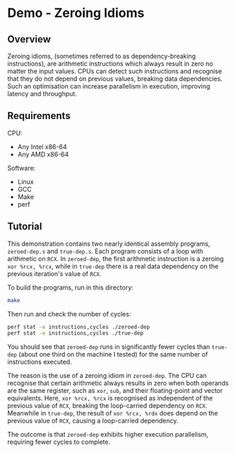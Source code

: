 # Demo - Zeroing Idioms

## Overview

Zeroing idioms, (sometimes referred to as dependency-breaking instructions), are arithmetic instructions which always result in zero no matter the input values. CPUs can detect such instructions and recognise that they do not depend on previous values, breaking data dependencies.  
Such an optimisation can increase parallelism in execution, improving latency and throughput.

## Requirements

CPU:

- Any Intel x86-64
- Any AMD x86-64

Software:

- Linux
- GCC
- Make
- perf

## Tutorial

This demonstration contains two nearly identical assembly programs, `zeroed-dep.s` and `true-dep.s`. Each program consists of a loop with arithmetic on `RCX`. In `zeroed-dep`, the first arithmetic instruction is a zeroing `xor %rcx, %rcx`, while in `true-dep` there is a real data dependency on the previous iteration's value of `RCX`.

To build the programs, run in this directory:

```bash
make
```

Then run and check the number of cycles:

```bash
perf stat -e instructions,cycles ./zeroed-dep
perf stat -e instructions,cycles ./true-dep
```

You should see that `zeroed-dep` runs in significantly fewer cycles than `true-dep` (about one third on the machine I tested) for the same number of instructions executed.

The reason is the use of a zeroing idiom in `zeroed-dep`. The CPU can recognise that certain arithmetic always results in zero when both operands are the same register, such as `xor`, `sub`, and their floating-point and vector equivalents. Here, `xor %rcx, %rcx` is recognised as independent of the previous value of `RCX`, breaking the loop-carried dependency on `RCX`. Meanwhile in `true-dep`, the result of `xor %rcx, %rdx` does depend on the previous value of `RCX`, causing a loop-carried dependency.

The outcome is that `zeroed-dep` exhibits higher execution parallelism, requiring fewer cycles to complete.
